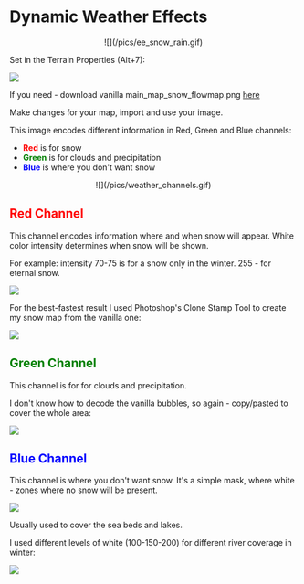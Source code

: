 # Dynamic Weather Effects

<center>
![](/pics/ee_snow_rain.gif)
</center>


Set in the Terrain Properties (Alt+7):

![](/pics/2402201751.png)


If you need - download vanilla main_map_snow_flowmap.png [here](/pics/main_map_snow_flowmap.png)

Make changes for your map, import and use your image.

This image encodes different information in Red, Green and Blue channels:

- <span style="color:red">**Red**</span> is for snow
- <span style="color:green">**Green**</span> is for clouds and precipitation
- <span style="color:blue">**Blue**</span> is where you don't want snow

<center>
![](/pics/weather_channels.gif)
</center>

## <span style="color:red">**Red Channel**</span>

This channel encodes information where and when snow will appear. White color intensity determines when snow will be shown.

For example: intensity 70-75 is for a snow only in the winter. 255 - for eternal snow.

![](/pics/2402201805.png)

For the best-fastest result I used Photoshop's Clone Stamp Tool to create my snow map from the vanilla one:

![](/pics/2402201809.png)



## <span style="color:green">**Green Channel**</span>

This channel is for for clouds and precipitation.

I don't know how to decode the vanilla bubbles, so again - copy/pasted to cover the whole area:

![](/pics/2402201813.png)


## <span style="color:blue">**Blue Channel**</span>


This channel is where you don't want snow. It's a simple mask, where white - zones where no snow will be present.

![](/pics/2402202201.png)

Usually used to cover the sea beds and lakes.

I used different levels of white (100-150-200) for different river coverage in winter:

![](/pics/2402201822.png)
